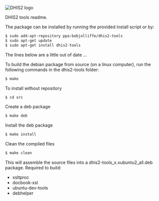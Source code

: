 ![DHIS2 logo](./dhis2_logo.png)

DHIS2 tools readme.

The package can be installed by running the provided install script or by:

```bash
$ sudo add-apt-repository ppa:bobjolliffe/dhis2-tools
$ sudo apt-get update
$ sudo apt-get install dhis2-tools
```   

The lines below are a little out of date ...

To build the debian package from source (on a linux computer), run the following commands in the dhis2-tools folder:

```bash
$ make
```
To install without repository

```bash
$ cd src
```
Create a deb package
```bash
$ make deb
```
Install the deb package
```bash
$ make install
```
Clean the compiled files
```bash
$ make clean
```
This will assemble the source files into a dhis2-tools_x.xubuntu2_all.deb package.
Required to build:
* xsltproc
* docbook-xsl
* ubuntu-dev-tools
* debhelper
